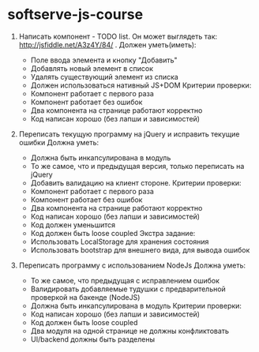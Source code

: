 # softserve-js-course

1. Написать компонент - TODO list. Он может выглядеть так: http://jsfiddle.net/A3z4Y/84/ .
    Должен уметь(иметь):
      - Поле ввода элемента и кнопку "Добавить"
      - Добавлять новый элемент в список
      - Удалять существующий элемент из списка
      - Должен использоваться нативный JS+DOM
    Критерии проверки:
      - Компонент работает с первого раза
      - Компонент работает без ошибок
      - Два компонента на странице работают корректно
      - Код написан хорошо (без лапши и зависимостей)

2. Переписать текущую программу на jQuery и исправить текущие ошибки
    Должна уметь:
      - Должна быть инкапсулирована в модуль
      - То же самое, что и предыдущая версия, только переписать на jQuery
      - Добавить валидацию на клиент стороне.
    Критерии проверки:
      - Компонент работает с первого раза
      - Компонент работает без ошибок
      - Два компонента на странице работают корректно
      - Код написан хорошо (без лапши и зависимостей)
      - Код должен уменьшится
      - Код должен быть loose coupled
    Экстра задание:
      - Использовать LocalStorage для хранения состояния
      - Использовать bootstrap для внешнего вида, для вывода
        ошибок

3. Переписать программу с использованием NodeJs
    Должна уметь:
      - То же самое, что предыдущая с исправлением ошибок
      - Валидировать добавляемые тудушки с предварительной проверкой
        на бакенде (NodeJS)
      - Должна быть инкапсулирована в модуль
    Критерии проверки:
      - Код написан хорошо (без лапши и зависимостей)
      - Код должен быть loose coupled
      - Два модуля на одной странице не должны конфликтовать
      - UI/backend должны быть разделены
